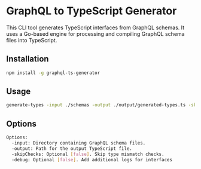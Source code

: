# GraphQL to TypeScript Generator

This CLI tool generates TypeScript interfaces from GraphQL schemas. It uses a Go-based engine for processing and compiling GraphQL schema files into TypeScript.

## Installation

```bash
npm install -g graphql-ts-generator
```

## Usage

```bash
generate-types -input ./schemas -output ./output/generated-types.ts -skipChecks -debug
```

## Options
```bash
Options:
  -input: Directory containing GraphQL schema files.
  -output: Path for the output TypeScript file.
  -skipChecks: Optional [false]. Skip type mismatch checks.
  -debug: Optional [false]. Add additional logs for interfaces
```
